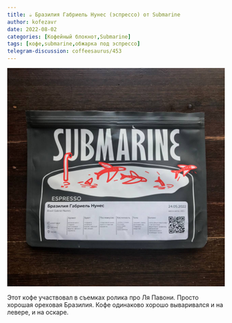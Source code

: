 ```yaml
---
title: ☕️ Бразилия Габриель Нунес (эспрессо) от Submarine
author: kofezavr
date: 2022-08-02
categories: [Кофейный блокнот,Submarine]
tags: [кофе,submarine,обжарка под эспрессо]
telegram-discussion: coffeesaurus/453
--- 
```

![Бразилия Габриель Нунес (эспрессо) от Submarine](/assets/img/posts/22/08/brasilia-gabriel-nunes.jpg)

Этот кофе участвовал в съемках ролика про Ля Павони. Просто хорошая ореховая Бразилия. Кофе одинаково хорошо вываривался и на левере, и на оскаре.
